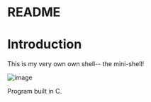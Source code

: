 
# README 

# Introduction

This is my very own own shell-- the mini-shell!

![image](https://user-images.githubusercontent.com/35156624/90904325-1f235000-e39d-11ea-918e-0390e60993a1.png)

Program built in C.

